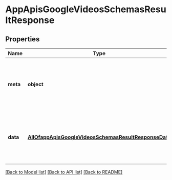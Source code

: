 # AppApisGoogleVideosSchemasResultResponse

## Properties
Name | Type | Description | Notes
------------ | ------------- | ------------- | -------------
**meta** | **object** | Meta information associated to the performed Google News search. | 
**data** | [**AllOfappApisGoogleVideosSchemasResultResponseData**](AllOfappApisGoogleVideosSchemasResultResponseData.md) | The video results data that we found from Google News for your search query. | 

[[Back to Model list]](../README.md#documentation-for-models) [[Back to API list]](../README.md#documentation-for-api-endpoints) [[Back to README]](../README.md)

